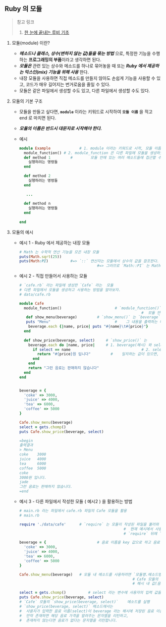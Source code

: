## Ruby 의 모듈



> 참고 링크
>
> 1. [한 눈에 끝내는  루비 기초](https://edu.goorm.io/learn/lecture/2011/%ED%95%9C-%EB%88%88%EC%97%90-%EB%81%9D%EB%82%B4%EB%8A%94-%EB%A3%A8%EB%B9%84-%EA%B8%B0%EC%B4%88)



1. 모듈(module) 이란?

   * ***메소드나 클래스, 상수(변하지 않는 값)들을 묶는 방법*** 으로, 특정한 기능을 수행하는 **프로그래밍의 부품**이라고 생각하면 된다.
   * ***모듈은***  관련 있는 상수와 메소드를 하나로 묶어놓을 때 또는 ***Ruby 에서 제공하는 믹스인(mix) 기능을 위해 사용*** 한다.
   * 내장 모듈을 사용하면 직접 메소드를 만들지 않아도 손쉽게 기능을 사용할 수 있고, 코드가 매우 길어지는 번거로움을 줄일 수 있다.
   * 모듈은 같은 파일에서 생성할 수도 있고, 다른 파일에서 생성할 수도 있다.

   

2. 모듈의 기본 구조

   * 모듈을 만들고 싶다면, **`module`** 이라는 키워드로 시작하여 **`모듈 이름`** 을 적고 end 로 마치면 된다.

   * ***모듈의 이름은 반드시 대문자로 시작해야 한다.***

   * 예시

     ```ruby
     module Example 			# 1. module 이라는 키워드로 시작, 모듈 이름 작성. 모듈의 첫 글자는 대문자로 작성한다.
       module_function() # 2. module_function 은 다른 파일에 모듈을 생성하였을 때, 
       def method 1			#		 모듈 안에 있는 여러 메소드들에 접근할 수 있도록 만들어주는 내장 메소드이다.
         실행하려는 명령들
       end
       
       def method 2
         실행하려는 명령들
       end
       
       	...
       
       def method n
         실행하려는 명령들
       end
       
     end 
     ```

   

3. 모듈의 예시

   * 예시 1 - Ruby 에서 제공하는 내장 모듈

     ```ruby
     # Math 는 수학적 연산 기능을 모은 내장 모듈
     puts(Math.sqrt(25))
     puts(Math:PI)			#=> `::` 연산자는 모듈에서 상수의 값을 참조한다.
     									#=> 그러므로 `Math::PI` 는 Math 모듈 내에 있는 PI 라는 상수를 참조한다
     ```

     

   * 예시 2 - 직접 만들어서 사용하는  모듈

     ```ruby
     # `cafe.rb` 라는 파일에 생성한 `Cafe` 라는  모듈
     # 다른 파일에서 모듈을 생성하고 사용하는 방법을 알아보자.
     # data/cafe.rb
     
     module Cafe
       module_function()						# `module_function()` 은 다른 파일에 모듈을 생성하였을 때,
       														#  모듈 안에 있는 여러 메소드들에 접근할 수 있도록 만들어주는 내장 메소드
     	def show_menu(beverage)			# `show_menu()` 는 `beverage` 라는 입력값(해시)을 받아 
       	puts "Menu"								#	 그 내용을 출력하는 메소드
         beverage.each {|name, price| puts "#{name}\t#{price}"}
       end
       
       def show_price(beverage, select)		# `show_price()` 는 
         beverage.each do |name, price|		# 1. beverage(해시) 와 select 라는  입력값을 받는다.
           if select == name								# 2. select 와 beverage 라는 해시 값 내의 key 를 비교하여
             return "#{price}원 입니다"			#    일치하는 값이 있으면, value 값을 포함한 문자열을 리턴
           end															#    그렇지 않으면, 다른 문자열 리턴
         end
         return "그런 음료는 판매하지 않습니다"
       end
     end
     
     
     beverage = {
       'coke' => 3000,
       'juice' => 4000,
       'tea' => 6000,
       'coffee' => 5000
     }
     
     Cafe.show_menu(beverage)
     select = gets.chomp()
     puts Cafe.show_price(beverage, select)
     
     =begin
     출력결과
     > Menu
     coke    3000
     juice   4000
     tea     6000
     coffee  5000
     coke
     3000원 입니다.
     jade
     그런 음료는 판매하지 않습니다.
     =end
     ```

   

   * 예시 3 - 다른 파일에서 작성한 모듈 ( 예시2 ) 을 활용하는 방법

     ```ruby
     # main.rb 라는 파일에서 cafe.rb 파일의 Cafe 모듈을 활용
     # main.rb
     
     require './data/cafe'		# `require` 는 모듈이 작성된 파일을 불러와 사용하기 위해 작성한 코드
     												#  현재 예시에서 사용할 `Cafe` 모듈은 `cafe.rb` 파일에 있기 때문에
     												# `require` 뒤에 `cafe.rb` 파일의 디렉토리를 작성해야 한다.
     
     beverage = {						# 음료 이름을 key 값으로 하고 음료 가격을 value 로 하는 `beverage` 라는 해시
       'coke' => 3000,
       'juice' => 4000,
       'tea' => 6000,
       'coffee' => 5000
     }
     
     Cafe.show_menu(beverage)	# 모듈 내 메소드를 사용하려면 `모듈명.메소드명()` 의 형태로 작성해야 한다.
     													# Cafe 모듈의 `show_menu(beverage)` 메소드가 실행되면서
     													# 해시 내 값(음료의 이름과 가격)을 적절하게 출력한다.
     
     select = gets.chomp()			# select 라는 변수에 사용자의 입력 값을 담는다.
     puts Cafe.show_price(beverage, select)
     # `Cafe` 모듈의 `show_price(beverage, select)`	메소드를 실행
     # `show_price(beverage, select)` 메소드에서는
     #  사용자가 입력한 음료 이름(select)이 beverage 라는 해시에 저장된 음료 이름에 있는지 확인
     #  만약 존재하면 해당 음료 가격을 알려주는 문자열을 리턴하고,
     #  존재하지 않는다면 음료가 없다는 문자열을 리턴합니다.
     ```